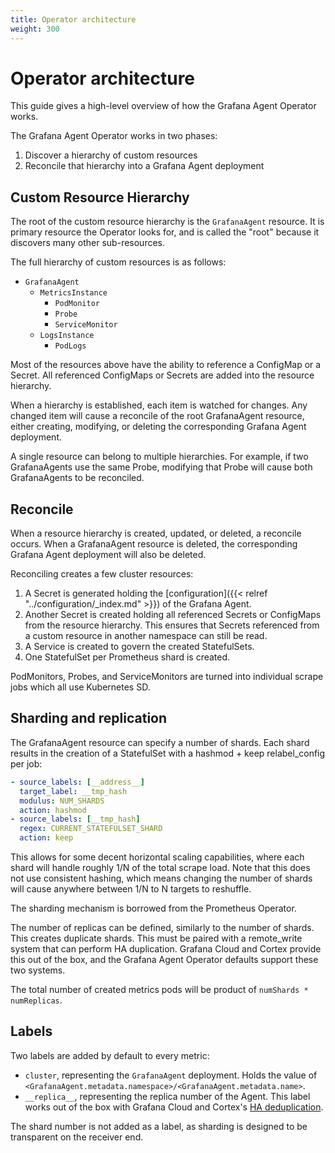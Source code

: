 ```yaml
---
title: Operator architecture
weight: 300
---
```


# Operator architecture

This guide gives a high-level overview of how the Grafana Agent Operator
works.

The Grafana Agent Operator works in two phases:

1. Discover a hierarchy of custom resources
2. Reconcile that hierarchy into a Grafana Agent deployment

## Custom Resource Hierarchy

The root of the custom resource hierarchy is the `GrafanaAgent` resource. It is
primary resource the Operator looks for, and is called the "root" because it
discovers many other sub-resources.

The full hierarchy of custom resources is as follows:

- `GrafanaAgent`
    - `MetricsInstance`
        - `PodMonitor`
        - `Probe`
        - `ServiceMonitor`
    - `LogsInstance`
        - `PodLogs`

Most of the resources above have the ability to reference a ConfigMap or a
Secret. All referenced ConfigMaps or Secrets are added into the resource
hierarchy.

When a hierarchy is established, each item is watched for changes. Any changed
item will cause a reconcile of the root GrafanaAgent resource, either
creating, modifying, or deleting the corresponding Grafana Agent deployment.

A single resource can belong to multiple hierarchies. For example, if two
GrafanaAgents use the same Probe, modifying that Probe will cause both
GrafanaAgents to be reconciled.

## Reconcile

When a resource hierarchy is created, updated, or deleted, a reconcile occurs.
When a GrafanaAgent resource is deleted, the corresponding Grafana Agent
deployment will also be deleted.

Reconciling creates a few cluster resources:

1. A Secret is generated holding the
   [configuration]({{< relref "../configuration/_index.md" >}}) of the Grafana Agent.
2. Another Secret is created holding all referenced Secrets or ConfigMaps from
   the resource hierarchy. This ensures that Secrets referenced from a custom
   resource in another namespace can still be read.
3. A Service is created to govern the created StatefulSets.
4. One StatefulSet per Prometheus shard is created.

PodMonitors, Probes, and ServiceMonitors are turned into individual scrape jobs
which all use Kubernetes SD.

## Sharding and replication

The GrafanaAgent resource can specify a number of shards. Each shard results in
the creation of a StatefulSet with a hashmod + keep relabel_config per job:

```yaml
- source_labels: [__address__]
  target_label: __tmp_hash
  modulus: NUM_SHARDS
  action: hashmod
- source_labels: [__tmp_hash]
  regex: CURRENT_STATEFULSET_SHARD
  action: keep
```

This allows for some decent horizontal scaling capabilities, where each shard
will handle roughly 1/N of the total scrape load. Note that this does not use
consistent hashing, which means changing the number of shards will cause
anywhere between 1/N to N targets to reshuffle.

The sharding mechanism is borrowed from the Prometheus Operator.

The number of replicas can be defined, similarly to the number of shards. This
creates duplicate shards. This must be paired with a remote_write system that
can perform HA duplication. Grafana Cloud and Cortex provide this out of the
box, and the Grafana Agent Operator defaults support these two systems.

The total number of created metrics pods will be product of `numShards *
numReplicas`.

## Labels

Two labels are added by default to every metric:

- `cluster`, representing the `GrafanaAgent` deployment. Holds the value of
  `<GrafanaAgent.metadata.namespace>/<GrafanaAgent.metadata.name>`.
- `__replica__`, representing the replica number of the Agent. This label works
   out of the box with Grafana Cloud and Cortex's [HA
   deduplication](https://cortexmetrics.io/docs/guides/ha-pair-handling/).

The shard number is not added as a label, as sharding is designed to be
transparent on the receiver end.
